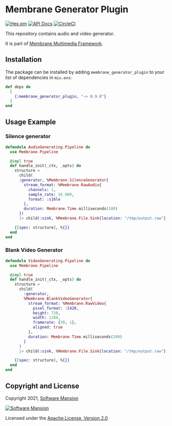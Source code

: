 # Membrane Generator Plugin

[![Hex.pm](https://img.shields.io/hexpm/v/membrane_generator_plugin.svg)](https://hex.pm/packages/membrane_generator_plugin)
[![API Docs](https://img.shields.io/badge/api-docs-yellow.svg?style=flat)](https://hexdocs.pm/membrane_generator_plugin)
[![CircleCI](https://circleci.com/gh/membraneframework/membrane_generator_plugin.svg?style=svg)](https://circleci.com/gh/membraneframework/membrane_generator_plugin)

This repository contains audio and video generator.

It is part of [Membrane Multimedia Framework](https://membraneframework.org).

## Installation

The package can be installed by adding `membrane_generator_plugin` to your list of dependencies in `mix.exs`:

```elixir
def deps do
  [
    {:membrane_generator_plugin, "~> 0.9.0"}
  ]
end
```

## Usage Example

### Silence generator
```elixir
defmodule AudioGenerating.Pipeline do
  use Membrane.Pipeline

  @impl true
  def handle_init(_ctx, _opts) do
    structure = 
      child(
      :generator, %Membrane.SilenceGenerator{
        stream_format: %Membrane.RawAudio{
          channels: 1,
          sample_rate: 16_000,
          format: :s16le
        },
        duration: Membrane.Time.milliseconds(100)
      })
      |> child(:sink, %Membrane.File.Sink{location: "/tmp/output.raw"})

    {[spec: structure], %{}}
  end
end
```

### Blank Video Generator
```elixir
defmodule VideoGenerating.Pipeline do
  use Membrane.Pipeline

  @impl true
  def handle_init(_ctx, _opts) do
    structure = 
      child(
        :generator,
        %Membrane.BlankVideoGenerator{
          stream_format: %Membrane.RawVideo{
            pixel_format: :I420,
            height: 720,
            width: 1280,
            framerate: {30, 1},
            aligned: true
          },
          duration: Membrane.Time.milliseconds(100)
        }
      )
      |> child(:sink, %Membrane.File.Sink{location: "/tmp/output.raw"})

    {[spec: structure], %{}}
  end
end
```

## Copyright and License

Copyright 2021, [Software Mansion](https://swmansion.com/?utm_source=git&utm_medium=readme&utm_campaign=membrane_generator_plugin)

[![Software Mansion](https://logo.swmansion.com/logo?color=white&variant=desktop&width=200&tag=membrane-github)](https://swmansion.com/?utm_source=git&utm_medium=readme&utm_campaign=membrane_generator_plugin)

Licensed under the [Apache License, Version 2.0](LICENSE)
